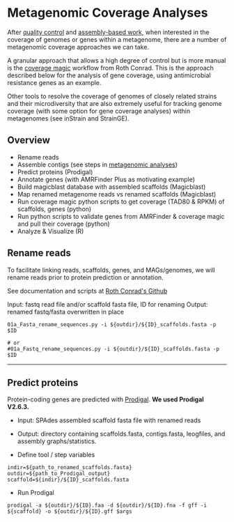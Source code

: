 # Metagenomic Coverage Analyses

After [quality control](quality-control.md) and [assembly-based work](metagenomic-analyses.md), when interested in the coverage of genomes or genes within a metagenome, there are a number of metagenomic coverage approaches we can take.

A granular approach that allows a high degree of control but is more manual is the [coverage magic](https://github.com/rotheconrad/00_in-situ_GeneCoverage) workflow from Roth Conrad. This is the approach described below for the analysis of gene coverage, using antimicrobial resistance genes as an example.

Other tools to resolve the coverage of genomes of closely related strains and their microdiversity that are also extremely useful for tracking genome coverage (with some option for gene coverage analyses) within metagenomes (see inStrain and StrainGE).

## Overview
- Rename reads
- Assemble contigs (see steps in [metagenomic analyses](metagenomic-analyses.md))
- Predict proteins (Prodigal)
- Annotate genes (with AMRFinder Plus as motivating example)
- Build magicblast database with assembled scaffolds (Magicblast)
- Map renamed metagenome reads vs renamed scaffolds (Magicblast)
- Run coverage magic python scripts to get coverage (TAD80 & RPKM) of scaffolds, genes (python)
- Run python scripts to validate genes from AMRFinder & coverage magic and pull their coverage (python)
- Analyze & Visualize (R)

## Rename reads

To facilitate linking reads, scaffolds, genes, and MAGs/genomes, we will rename reads prior to protein prediction or annotation.

See documentation and scripts at [Roth Conrad's Github](https://github.com/rotheconrad/00_in-situ_GeneCoverage#check-sequence-names-in-reference-fasta-files-and-rename-if-needed)

Input: fastq read file and/or scaffold fasta file, ID for renaming
Output: renamed fastq/fasta overwritten in place

```console
01a_Fasta_rename_sequences.py -i ${outdir}/${ID}_scaffolds.fasta -p $ID

# or
#01a_Fastq_rename_sequences.py -i ${outdir}/${ID}_scaffolds.fasta -p $ID

```

---

## Predict proteins

Protein-coding genes are predicted with [Prodigal](https://github.com/hyattpd/Prodigal). **We used Prodigal V2.6.3.**

- Input: SPAdes assembled scaffold fasta file with renamed reads
- Output: directory containing scaffolds.fasta, contigs.fasta, leogfiles, and assembly graphs/statistics.

- Define tool / step variables
```console
indir=${path_to_renamed_scaffolds.fasta}
outdir=${path_to_Prodigal_output}
scaffold=${indir}/${ID}_scaffolds.fasta
```

- Run Prodigal
```console
prodigal -a ${outdir}/${ID}.faa -d ${outdir}/${ID}.fna -f gff -i ${scaffold} -o ${outdir}/${ID}.gff $args
```
